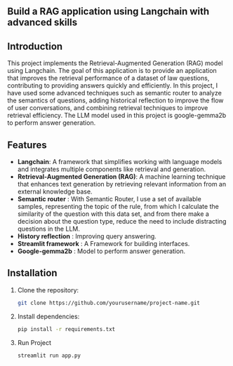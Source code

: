 ## Build a RAG application using Langchain with advanced skills

## Introduction

This project implements the Retrieval-Augmented Generation (RAG) model using Langchain. The goal of this application is to provide an application that improves the retrieval performance of a dataset of law questions, contributing to providing answers quickly and efficiently. In this project, I have used some advanced techniques such as semantic router to analyze the semantics of questions, adding historical reflection to improve the flow of user conversations, and combining retrieval techniques to improve retrieval efficiency. The LLM model used in this project is google-gemma2b to perform answer generation.

## Features
- **Langchain**: A framework that simplifies working with language models and integrates multiple components like retrieval and generation.
- **Retrieval-Augmented Generation (RAG)**: A machine learning technique that enhances text generation by retrieving relevant information from an external knowledge base.
- **Semantic router** : With Semantic Router, I use a set of available samples, representing the topic of the rule, from which I calculate the similarity of the question with this data set, and from there make a decision about the question type, reduce the need to include distracting questions in the LLM.
- **History reflection** : Improving query answering.
- **Streamlit framework** : A Framework for building interfaces.
- **Google-gemma2b** : Model to perform answer generation.

## Installation

1. Clone the repository:
   ```bash
   git clone https://github.com/yourusername/project-name.git

3. Install dependencies:
   ```bash
   pip install -r requirements.txt
   
6. Run Project
   ```bash
   streamlit run app.py
